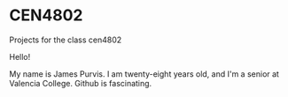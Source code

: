 # CEN4802

Projects for the class cen4802

Hello!

My name is James Purvis. I am twenty-eight years old, and I'm a senior at Valencia College. Github is fascinating.
